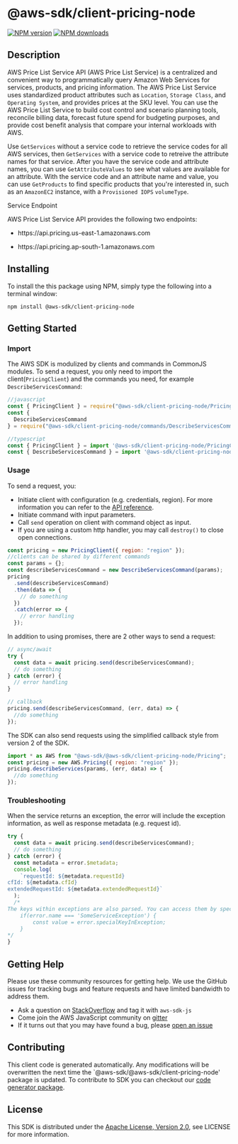 # @aws-sdk/client-pricing-node

[![NPM version](https://img.shields.io/npm/v/@aws-sdk/client-pricing-node/preview.svg)](https://www.npmjs.com/package/@aws-sdk/client-pricing-node)
[![NPM downloads](https://img.shields.io/npm/dm/@aws-sdk/client-pricing-node.svg)](https://www.npmjs.com/package/@aws-sdk/client-pricing-node)

## Description

<p>AWS Price List Service API (AWS Price List Service) is a centralized and convenient way to programmatically query Amazon Web Services for services, products, and pricing information. The AWS Price List Service uses standardized product attributes such as <code>Location</code>, <code>Storage Class</code>, and <code>Operating System</code>, and provides prices at the SKU level. You can use the AWS Price List Service to build cost control and scenario planning tools, reconcile billing data, forecast future spend for budgeting purposes, and provide cost benefit analysis that compare your internal workloads with AWS.</p> <p>Use <code>GetServices</code> without a service code to retrieve the service codes for all AWS services, then <code>GetServices</code> with a service code to retreive the attribute names for that service. After you have the service code and attribute names, you can use <code>GetAttributeValues</code> to see what values are available for an attribute. With the service code and an attribute name and value, you can use <code>GetProducts</code> to find specific products that you're interested in, such as an <code>AmazonEC2</code> instance, with a <code>Provisioned IOPS</code> <code>volumeType</code>.</p> <p>Service Endpoint</p> <p>AWS Price List Service API provides the following two endpoints:</p> <ul> <li> <p>https://api.pricing.us-east-1.amazonaws.com</p> </li> <li> <p>https://api.pricing.ap-south-1.amazonaws.com</p> </li> </ul>

## Installing

To install the this package using NPM, simply type the following into a terminal window:

```
npm install @aws-sdk/client-pricing-node
```

## Getting Started

### Import

The AWS SDK is modulized by clients and commands in CommonJS modules. To send a request, you only need to import the client(`PricingClient`) and the commands you need, for example `DescribeServicesCommand`:

```javascript
//javascript
const { PricingClient } = require("@aws-sdk/client-pricing-node/PricingClient");
const {
  DescribeServicesCommand
} = require("@aws-sdk/client-pricing-node/commands/DescribeServicesCommand");
```

```javascript
//typescript
const { PricingClient } = import '@aws-sdk/client-pricing-node/PricingClient';
const { DescribeServicesCommand } = import '@aws-sdk/client-pricing-node/commands/DescribeServicesCommand';
```

### Usage

To send a request, you:

- Initiate client with configuration (e.g. credentials, region). For more information you can refer to the [API reference][].
- Initiate command with input parameters.
- Call `send` operation on client with command object as input.
- If you are using a custom http handler, you may call `destroy()` to close open connections.

```javascript
const pricing = new PricingClient({ region: "region" });
//clients can be shared by different commands
const params = {};
const describeServicesCommand = new DescribeServicesCommand(params);
pricing
  .send(describeServicesCommand)
  .then(data => {
    // do something
  })
  .catch(error => {
    // error handling
  });
```

In addition to using promises, there are 2 other ways to send a request:

```javascript
// async/await
try {
  const data = await pricing.send(describeServicesCommand);
  // do something
} catch (error) {
  // error handling
}
```

```javascript
// callback
pricing.send(describeServicesCommand, (err, data) => {
  //do something
});
```

The SDK can also send requests using the simplified callback style from version 2 of the SDK.

```javascript
import * as AWS from "@aws-sdk/@aws-sdk/client-pricing-node/Pricing";
const pricing = new AWS.Pricing({ region: "region" });
pricing.describeServices(params, (err, data) => {
  //do something
});
```

### Troubleshooting

When the service returns an exception, the error will include the exception information, as well as response metadata (e.g. request id).

```javascript
try {
  const data = await pricing.send(describeServicesCommand);
  // do something
} catch (error) {
  const metadata = error.$metadata;
  console.log(
    `requestId: ${metadata.requestId}
cfId: ${metadata.cfId}
extendedRequestId: ${metadata.extendedRequestId}`
  );
  /*
The keys within exceptions are also parsed. You can access them by specifying exception names:
    if(error.name === 'SomeServiceException') {
        const value = error.specialKeyInException;
    }
*/
}
```

## Getting Help

Please use these community resources for getting help. We use the GitHub issues for tracking bugs and feature requests and have limited bandwidth to address them.

- Ask a question on [StackOverflow](https://stackoverflow.com/questions/tagged/aws-sdk-js) and tag it with `aws-sdk-js`
- Come join the AWS JavaScript community on [gitter](https://gitter.im/aws/aws-sdk-js-v3)
- If it turns out that you may have found a bug, please [open an issue](https://github.com/aws/aws-sdk-js-v3/issues)

## Contributing

This client code is generated automatically. Any modifications will be overwritten the next time the `@aws-sdk/@aws-sdk/client-pricing-node' package is updated. To contribute to SDK you can checkout our [code generator package][].

## License

This SDK is distributed under the
[Apache License, Version 2.0](http://www.apache.org/licenses/LICENSE-2.0),
see LICENSE for more information.

[code generator package]: https://github.com/aws/aws-sdk-js-v3/tree/master/packages/service-types-generator
[api reference]: https://docs.aws.amazon.com/AWSJavaScriptSDK/latest/
